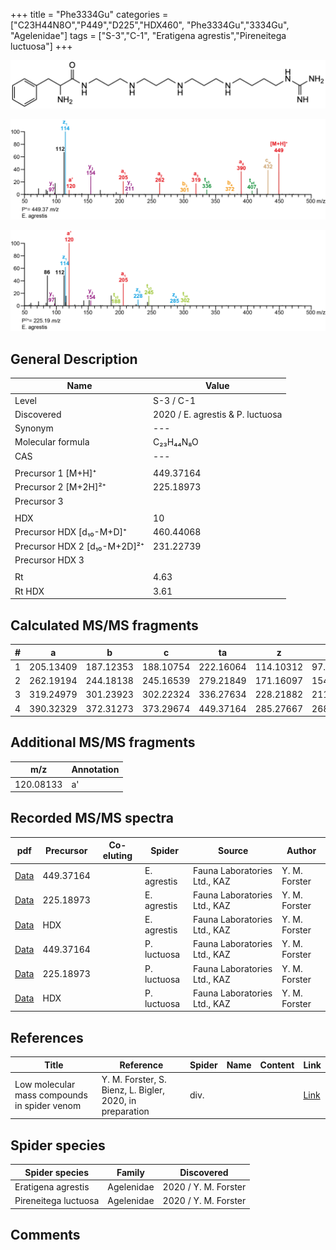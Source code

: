 +++
title = "Phe3334Gu"
categories = ["C23H44N8O","P449","D225","HDX460",
"Phe3334Gu","3334Gu",
"Agelenidae"]
tags = ["S-3","C-1",
"Eratigena agrestis","Pireneitega luctuosa"]
+++

![](/img/Phe3334Gu.png)

![](/img_MSMS/449_Phe3334Gu_Ea.png?classes=border)

![](/img_MSMS/449_Phe3334Gu_Ea_2.png?classes=border)

## General Description

| Name                       | Value              |
|----------------------------|--------------------|
| Level                      | S-3 / C-1          |
| Discovered                 | 2020 / E. agrestis & P. luctuosa |
| Synonym                    | ---                |
| Molecular formula          | C₂₃H₄₄N₈O                   |
| CAS                        | ---                |
|                            |                    |
| Precursor 1 [M+H]⁺         | 449.37164                   |
| Precursor 2 [M+2H]²⁺       | 225.18973                   |
| Precursor 3                |                    |
|                            |                    |
| HDX                        | 10                   |
| Precursor HDX   [d₁₀-M+D]⁺   | 460.44068                   |
| Precursor HDX 2 [d₁₀-M+2D]²⁺ | 231.22739                   |
| Precursor HDX 3            |                    |
|                            |                    |
| Rt                         | 4.63                   |
| Rt HDX                     | 3.61                   |

## Calculated MS/MS fragments

| # | a         | b         | c         | ta        | z         | y         | tz        |
|---|-----------|-----------|-----------|-----------|-----------|-----------|-----------|
| 1 | 205.13409 | 187.12353 | 188.10754 | 222.16064 | 114.10312 | 97.07657 | 131.12967 |
| 2 | 262.19194 | 244.18138 | 245.16539 | 279.21849 | 171.16097 | 154.13442 | 188.18752 |
| 3 | 319.24979 | 301.23923 | 302.22324 | 336.27634 | 228.21882 | 211.19227 | 245.24537 |
| 4 | 390.32329 | 372.31273 | 373.29674 | 449.37164 | 285.27667 | 268.25012 | 302.30322 |

## Additional MS/MS fragments

| m/z | Annotation |
|-----|------------|
| 120.08133    | a'           |

## Recorded MS/MS spectra

| pdf                                             | Precursor | Co-eluting | Spider      | Source                       | Author        |
|-------------------------------------------------|-----------|------------|-------------|------------------------------|---------------|
| [Data](/pdf/E-agrestis/449_Phe3334Gu_Ea.pdf)   | 449.37164 |            | E. agrestis | Fauna Laboratories Ltd., KAZ | Y. M. Forster |
| [Data](/pdf/E-agrestis/449_Phe3334Gu_Ea_2.pdf)   | 225.18973 |            | E. agrestis | Fauna Laboratories Ltd., KAZ | Y. M. Forster |
| [Data](/pdf/E-agrestis/449_Phe3334Gu_Ea_HDX.pdf)   | HDX |            | E. agrestis | Fauna Laboratories Ltd., KAZ | Y. M. Forster |
| [Data](/pdf/P-luctuosa/449_Phe3334Gu_Pl.pdf) | 449.37164 |           | P. luctuosa | Fauna Laboratories Ltd., KAZ | Y. M. Forster |
| [Data](/pdf/P-luctuosa/449_Phe3334Gu_Pl_2.pdf) | 225.18973 |           | P. luctuosa | Fauna Laboratories Ltd., KAZ | Y. M. Forster |
| [Data](/pdf/P-luctuosa/449_Phe3334Gu_Pl_HDX.pdf) | HDX |           | P. luctuosa | Fauna Laboratories Ltd., KAZ | Y. M. Forster |

## References

| Title | Reference | Spider | Name | Content | Link |
|-------|-----------|--------|------|---------|------|
| Low molecular mass compounds in spider venom      | Y. M. Forster, S. Bienz, L. Bigler, 2020, in preparation          | div.       |   |   | [Link](unknown) |

## Spider species

| Spider species     | Family     | Discovered           |
|--------------------|------------|----------------------|
| Eratigena agrestis | Agelenidae | 2020 / Y. M. Forster |
| Pireneitega luctuosa | Agelenidae | 2020 / Y. M. Forster |

## Comments